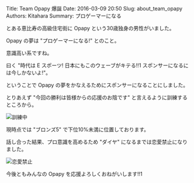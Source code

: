 Title: Team Opapy 爆誕
Date: 2016-03-09 20:50
Slug: about_team_opapy
Authors: Kitahara
Summary: プロゲーマーになる

とある恵比寿の高級住宅街に Opapy という30歳独身の男性がいました。

Opapy の夢は "プロゲーマーになる!" とのこと。

意識高い系ですね。

曰く "時代は E スポーツ! 日本にもこのウェーブがキテる!!1 スポンサーになるには今しかないよ!"。

ということで Opapy の夢をかなえるためにスポンサーになることにしました。

とりあえず "今回の勝利は皆様からの応援のお陰です" と言えるように訓練するところから。

![訓練中]({filename}/assets/2016030901.png)

現時点では "ブロンズ5" で下位10%未満に位置しております。

話し合った結果、プロ意識を高めるため "ダイヤ" になるまでは恋愛禁止になりました。

![恋愛禁止]({filename}/assets/2016030902.png)

今後ともみんなの Opapy を応援よろしくおねがいします!!1
